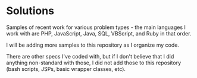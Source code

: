 Solutions
================

Samples of recent work for various problem types - the main languages I work with are PHP, JavaScript, Java, SQL, VBScript, and Ruby in that order.

I will be adding more samples to this repository as I organize my code. 

There are other specs I've coded with, but if I don't believe that I did anything non-standard with those, I did not add those to this repository (bash scripts, JSPs, basic wrapper classes, etc).
